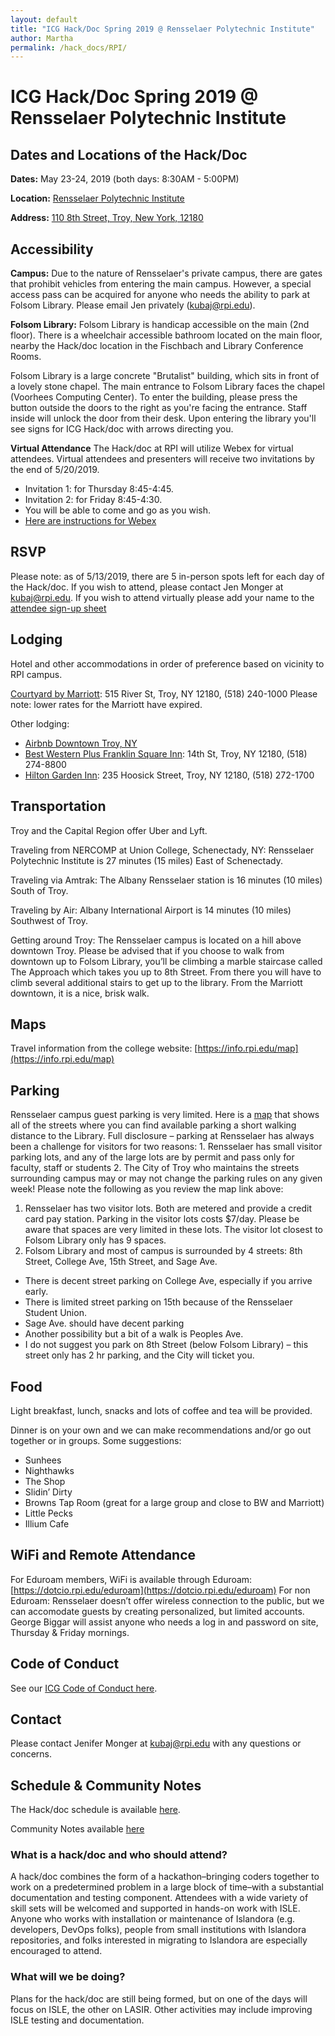 ```yaml
---
layout: default
title: "ICG Hack/Doc Spring 2019 @ Rensselaer Polytechnic Institute" 
author: Martha
permalink: /hack_docs/RPI/
---
```



# ICG Hack/Doc Spring 2019 @ Rensselaer Polytechnic Institute

## Dates and Locations of the Hack/Doc
**Dates:** May 23-24, 2019 (both days: 8:30AM - 5:00PM)

**Location:** [Rensselaer Polytechnic Institute](https://www.rpi.edu/)

**Address:** [110 8th Street, Troy, New York, 12180](https://goo.gl/maps/Ac8dz42q3fu)

## Accessibility
**Campus:** Due to the nature of Rensselaer's private campus, there are gates that prohibit vehicles from entering the main campus. However, a special access pass can be acquired for anyone who needs the ability to park at Folsom Library. Please email Jen privately (kubaj@rpi.edu).

**Folsom Library:**
Folsom Library is handicap accessible on the main (2nd floor). There is a wheelchair accessible bathroom located on the main floor, nearby the Hack/doc location in the Fischbach and Library Conference Rooms.

Folsom Library is a large concrete "Brutalist" building, which sits in front of a lovely stone chapel. The main entrance to Folsom Library faces the chapel (Voorhees Computing Center). To enter the building, please press the button outside the doors to the right as you're facing the entrance. Staff inside will unlock the door from their desk. Upon entering the library you'll see signs for ICG Hack/doc with arrows directing you. 

**Virtual Attendance**
The Hack/doc at RPI will utilize Webex for virtual attendees. Virtual attendees and presenters will receive two invitations by the end of 5/20/2019.
* Invitation 1: for Thursday 8:45-4:45. 
* Invitation 2: for Friday 8:45-4:30. 
* You will be able to come and go as you wish.
* [Here are instructions for Webex](https://docs.google.com/document/d/1YAnN6tcbLyWSvvF1v7rwEuoNB7sgg4QxorkC5VBB58I/edit)

## RSVP
Please note: as of 5/13/2019, there are 5 in-person spots left for each day of the Hack/doc. If you wish to attend, please contact Jen Monger at kubaj@rpi.edu. If you wish to attend virtually please add your name to the [attendee sign-up sheet](https://docs.google.com/document/d/1EP7xARNYzy5R_bgfY-g0a8bx6LoTgJrjFp2H9l7RXzA/edit#heading=h.sk2wh3t28h3d)


## Lodging
Hotel and other accommodations in order of preference based on vicinity to RPI campus.

[Courtyard by Marriott](https://www.marriott.com/hotels/travel/albty-courtyard-albany-troy-waterfront/?scid=bb1a189a-fec3-4d19-a255-54ba596febe2): 515 River St, Troy, NY 12180, (518) 240-1000 
Please note: lower rates for the Marriott have expired.

Other lodging: 
* [Airbnb Downtown Troy, NY](https://www.airbnb.com/s/Troy--NY/all?refinement_paths%5B%5D=%2Ffor_you)
* [Best Western Plus Franklin Square Inn](https://www.bestwestern.com/en_US/book/hotel-rooms.33144.html?iata=00171880&ssob=BLBWI0004G&cid=BLBWI0004G:google:gmb:33144):  14th St, Troy, NY 12180,  (518) 274-8800
* [Hilton Garden Inn](https://hiltongardeninn3.hilton.com/en/hotels/new-york/hilton-garden-inn-troy-ALBTYGI/index.html?SEO_id=GMB-HI-ALBTYGI): 235 Hoosick Street, Troy, NY 12180, (518) 272-1700

## Transportation
Troy and the Capital Region offer Uber and Lyft.

Traveling from NERCOMP at Union College, Schenectady, NY:
Rensselaer Polytechnic Institute is 27 minutes (15 miles) East of Schenectady.

Traveling via Amtrak:
The Albany Rensselaer station is 16 minutes (10 miles) South of Troy.

Traveling by Air:
Albany International Airport is 14 minutes (10 miles) Southwest of Troy.

Getting around Troy:
The Rensselaer campus is located on a hill above downtown Troy. Please be advised that if you choose to walk from downtown up to Folsom Library, you’ll be climbing a marble staircase called The Approach which takes you up to 8th Street. From there you will have to climb several additional stairs to get up to the library. 
From the Marriott downtown, it is a nice, brisk walk. 

## Maps
Travel information from the college website: [https://info.rpi.edu/map](https://info.rpi.edu/map)

## Parking
Rensselaer campus guest parking is very limited. Here is a [map](https://www.google.com/maps/d/u/1/edit?mid=1oG4Z6lvirIZUDkPErfUMHAMscUx2eMvX&ll=42.73168212204002%2C-73.68271974205015&z=16) that shows all of the streets where you can find available parking a short walking distance to the Library. 
Full disclosure – parking at Rensselaer has always been a challenge for visitors for two reasons: 1. Rensselaer has small visitor parking lots, and any of the large lots are by permit and pass only for faculty, staff or students 2. The City of Troy who maintains the streets surrounding campus may or may not change the parking rules on any given week! Please note the following as you review the map link above:
1.	Rensselaer has two visitor lots. Both are metered and provide a credit card pay station. Parking in the visitor lots costs $7/day. Please be aware that spaces are very limited in these lots. The visitor lot closest to Folsom Library only has 9 spaces.
2.	Folsom Library and most of campus is surrounded by 4 streets: 8th Street, College Ave, 15th Street, and Sage Ave. 
* There is decent street parking on College Ave, especially if you arrive early. 
* There is limited street parking on 15th because of the Rensselaer Student Union.
* Sage Ave. should have decent parking
* Another possibility but a bit of a walk is Peoples Ave. 
* I do not suggest you park on 8th Street (below Folsom Library) – this street only has 2 hr parking, and the City will ticket you.


## Food
Light breakfast, lunch, snacks and lots of coffee and tea will be provided. 

Dinner is on your own and we can make recommendations and/or go out together or in groups. Some suggestions:
* Sunhees
* Nighthawks
* The Shop
* Slidin’ Dirty
* Browns Tap Room (great for a large group and close to BW and Marriott)
* Little Pecks
* Illium Cafe

## WiFi and Remote Attendance
For Eduroam members, WiFi is available through Eduroam: [https://dotcio.rpi.edu/eduroam](https://dotcio.rpi.edu/eduroam)
For non Eduroam: Rensselaer doesn’t offer wireless connection to the public, but we can accomodate guests by creating personalized, but limited accounts. George Biggar will assist anyone who needs a log in and password on site, Thursday & Friday mornings.   

## Code of Conduct
See our [ICG Code of Conduct here](https://github.com/Islandora-Collaboration-Group/icg_information/blob/master/code-of-conduct.md).

## Contact
Please contact Jenifer Monger at kubaj@rpi.edu with any questions or concerns.

## Schedule & Community Notes
The Hack/doc schedule is available [here](https://docs.google.com/document/d/175nYoEqMXRSqK-BCWMuz_Wu3JcBYgqXbeVhO5hDMGOM/edit#heading=h.gjdgxs). 

Community Notes available [here ](https://docs.google.com/document/d/1lxtrqR8qgMsj1pYWd5lpQDAj96SykY0bi-oDndylZoE/edit)

### What is a hack/doc and who should attend?
A hack/doc combines the form of a hackathon–bringing coders together to work on a predetermined problem in a large block of time–with a substantial documentation and testing component. Attendees with a wide variety of skill sets will be welcomed and supported in hands-on work with ISLE. Anyone who works with installation or maintenance of Islandora (e.g. developers, DevOps folks), people from small institutions with Islandora repositories, and folks interested in migrating to Islandora are especially encouraged to attend.
 
### What will we be doing?
 
Plans for the hack/doc are still being formed, but on one of the days will focus on ISLE, the other on LASIR. Other activities may include improving ISLE testing and documentation. 
